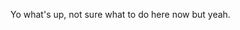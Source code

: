 Yo what's up, not sure what to do here now but yeah.

<!---
C65644Christopher/C65644Christopher is a ✨ special ✨ repository because its `README.md` (this file) appears on your GitHub profile.
You can click the Preview link to take a look at your changes.
--->
